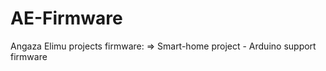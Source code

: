 # AE-Firmware
Angaza Elimu projects firmware:
  => Smart-home project
     - Arduino support firmware
